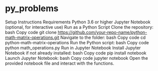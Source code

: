 # py_problems
Setup Instructions
Requirements
Python 3.6 or higher
Jupyter Notebook (optional, for interactive use)
Run as a Python Script
Clone the repository:
bash
Copy code
git clone https://github.com/your-repo-name/python-math-matrix-operations.git
Navigate to the folder:
bash
Copy code
cd python-math-matrix-operations
Run the Python script:
bash
Copy code
python math_operations.py
Run in Jupyter Notebook
Install Jupyter Notebook if not already installed:
bash
Copy code
pip install notebook
Launch Jupyter Notebook:
bash
Copy code
jupyter notebook
Open the provided notebook file and interact with the functions.
